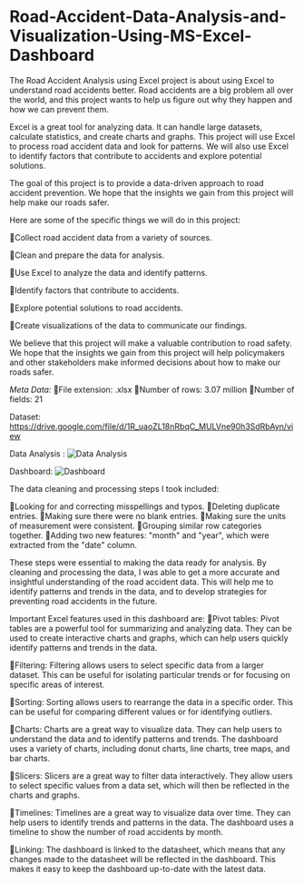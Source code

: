 # Road-Accident-Data-Analysis-and-Visualization-Using-MS-Excel-Dashboard
The Road Accident Analysis using Excel project is about using Excel to understand road accidents better. Road accidents are a big problem all over the world, and this project wants to help us figure out why they happen and how we can prevent them.

Excel is a great tool for analyzing data. It can handle large datasets, calculate statistics, and create charts and graphs. This project will use Excel to process road accident data and look for patterns. We will also use Excel to identify factors that contribute to accidents and explore potential solutions.

The goal of this project is to provide a data-driven approach to road accident prevention. We hope that the insights we gain from this project will help make our roads safer.

Here are some of the specific things we will do in this project:

🔘Collect road accident data from a variety of sources.

🔘Clean and prepare the data for analysis.

🔘Use Excel to analyze the data and identify patterns.

🔘Identify factors that contribute to accidents.

🔘Explore potential solutions to road accidents.

🔘Create visualizations of the data to communicate our findings.

We believe that this project will make a valuable contribution to road safety. We hope that the insights we gain from this project will help policymakers and other stakeholders make informed decisions about how to make our roads safer.


*Meta Data:*
🔘File extension: .xlsx
🔘Number of rows: 3.07 million
🔘Number of fields: 21

Dataset: https://drive.google.com/file/d/1R_uaoZL18nRbqC_MULVne90h3SdRbAyn/view

Data Analysis : 
![Data Analysis ](https://github.com/abhishekmane6122/Road-Accident-Data-Analysis-and-Visualization-Using-MS-Excel-Dashboard-/assets/113165693/a2659682-ecdc-4fb2-b616-26ab0b2096f6)

Dashboard:
![Dashboard ](https://github.com/abhishekmane6122/Road-Accident-Data-Analysis-and-Visualization-Using-MS-Excel-Dashboard-/assets/113165693/7dddec3c-54a8-4a2e-9ba2-22938342f7da)

The data cleaning and processing steps I took included:

🔘Looking for and correcting misspellings and typos.
🔘Deleting duplicate entries.
🔘Making sure there were no blank entries.
🔘Making sure the units of measurement were consistent.
🔘Grouping similar row categories together.
🔘Adding two new features: "month" and "year", which were extracted from the "date" column.

These steps were essential to making the data ready for analysis. By cleaning and processing the data, I was able to get a more accurate and insightful understanding of the road accident data. This will help me to identify patterns and trends in the data, and to develop strategies for preventing road accidents in the future.


Important Excel features used in this dashboard are: 
🔘Pivot tables: Pivot tables are a powerful tool for summarizing and analyzing data. They can be used to create interactive charts and graphs, which can help users quickly identify patterns and trends in the data.

🔘Filtering: Filtering allows users to select specific data from a larger dataset. This can be useful for isolating particular trends or for focusing on specific areas of interest.

🔘Sorting: Sorting allows users to rearrange the data in a specific order. This can be useful for comparing different values or for identifying outliers.

🔘Charts: Charts are a great way to visualize data. They can help users to understand the data and to identify patterns and trends. The dashboard uses a variety of charts, including donut charts, line charts, tree maps, and bar charts.

🔘Slicers: Slicers are a great way to filter data interactively. They allow users to select specific values from a data set, which will then be reflected in the charts and graphs.

🔘Timelines: Timelines are a great way to visualize data over time. They can help users to identify trends and patterns in the data. The dashboard uses a timeline to show the number of road accidents by month.

🔘Linking: The dashboard is linked to the datasheet, which means that any changes made to the datasheet will be reflected in the dashboard. This makes it easy to keep the dashboard up-to-date with the latest data.

